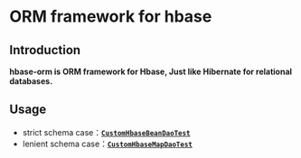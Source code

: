 # ORM framework for hbase

## Introduction
**hbase-orm is ORM framework for Hbase, Just like Hibernate for relational databases.**

## Usage
- strict  schema case：[**`CustomHbaseBeanDaoTest`**](src/test/java/cn/ponfee/hbase/test/CustomHbaseBeanDaoTest.java)
- lenient schema case：[**`CustomHbaseMapDaoTest`**](src/test/java/cn/ponfee/hbase/test/CustomHbaseMapDaoTest.java)
